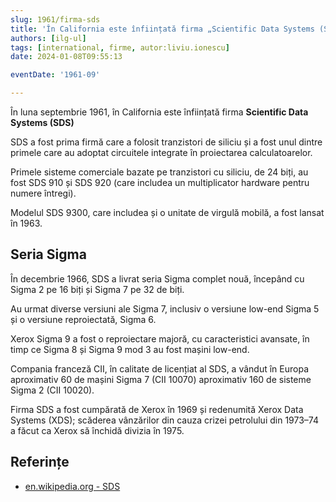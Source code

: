 ```yaml
---
slug: 1961/firma-sds
title: 'În California este înființată firma „Scientific Data Systems (SDS)”'
authors: [ilg-ul]
tags: [international, firme, autor:liviu.ionescu]
date: 2024-01-08T09:55:13

eventDate: '1961-09'

---
```


În luna septembrie 1961, în California este înființată firma
**Scientific Data Systems (SDS)**

<!-- truncate -->

SDS a fost prima firmă care a folosit tranzistori de siliciu și
a fost unul dintre primele care au adoptat circuitele integrate
în proiectarea calculatoarelor.

Primele sisteme comerciale bazate pe tranzistori cu siliciu, de 24 biți,
au fost SDS 910 și SDS 920 (care includea un multiplicator hardware pentru
numere întregi).

Modelul SDS 9300, care includea și o unitate de virgulă mobilă, a fost
lansat în 1963.

## Seria Sigma

În decembrie 1966, SDS a livrat seria Sigma complet nouă, începând cu
Sigma 2 pe 16 biți și Sigma 7 pe 32 de biți.

Au urmat diverse versiuni ale Sigma 7, inclusiv o versiune low-end
Sigma 5 și o versiune reproiectată, Sigma 6.

Xerox Sigma 9 a fost o reproiectare majoră, cu caracteristici avansate,
în timp ce Sigma 8 și Sigma 9 mod 3 au fost mașini low-end.

Compania franceză CII, în calitate de licențiat al SDS, a vândut
în Europa aproximativ 60 de mașini Sigma 7 (CII 10070) aproximativ
160 de sisteme Sigma 2 (CII 10020).

Firma SDS a fost cumpărată de Xerox în 1969 și redenumită
Xerox Data Systems (XDS); scăderea vânzărilor
din cauza crizei petrolului din 1973–74 a făcut ca Xerox să închidă
divizia în 1975.

## Referințe

- [en.wikipedia.org - SDS](https://en.wikipedia.org/wiki/Scientific_Data_Systems)
